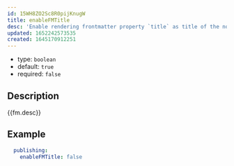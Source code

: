 ```yaml
---
id: 15WH8ZO2Sc8R0pijKnugW
title: enableFMTitle
desc: 'Enable rendering frontmatter property `title` as title of the note.'
updated: 1652242573535
created: 1645170912251
---
```


- type: `boolean`
- default: `true` 
- required: `false`

## Description
{{fm.desc}}

## Example

```yml
  publishing:
    enableFMTitle: false
```
